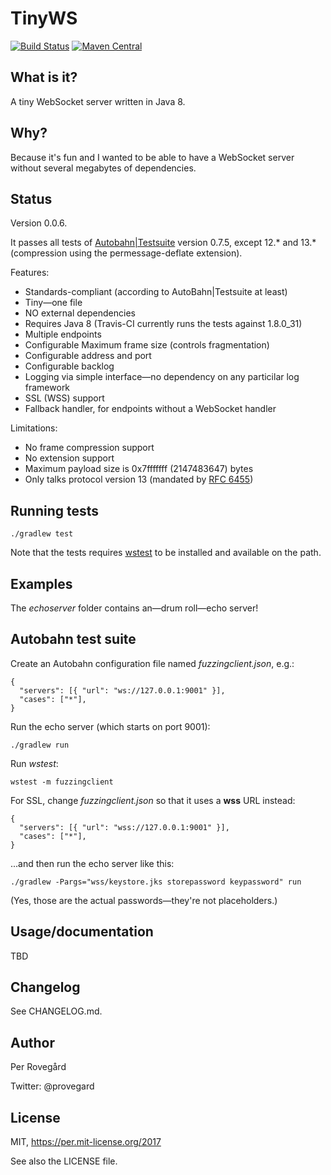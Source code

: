 # TinyWS

[![Build Status](https://travis-ci.org/provegard/tinyws.svg?branch=master)](https://travis-ci.org/provegard/tinyws)
[![Maven Central](https://maven-badges.herokuapp.com/maven-central/com.programmaticallyspeaking/tinyws/badge.svg)](https://maven-badges.herokuapp.com/maven-central/com.programmaticallyspeaking/tinyws)

## What is it?

A tiny WebSocket server written in Java 8.

## Why?

Because it's fun and I wanted to be able to have a WebSocket server without
several megabytes of dependencies.

## Status

Version 0.0.6.

It passes all tests of [Autobahn|Testsuite](https://github.com/crossbario/autobahn-testsuite) version
0.7.5, except 12.\* and 13.\* (compression using the permessage-deflate extension).

Features:

* Standards-compliant (according to AutoBahn|Testsuite at least)
* Tiny&mdash;one file
* NO external dependencies
* Requires Java 8 (Travis-CI currently runs the tests against 1.8.0_31)
* Multiple endpoints
* Configurable Maximum frame size (controls fragmentation)
* Configurable address and port
* Configurable backlog
* Logging via simple interface&mdash;no dependency on any particilar log framework
* SSL (WSS) support
* Fallback handler, for endpoints without a WebSocket handler

Limitations:

* No frame compression support
* No extension support
* Maximum payload size is 0x7fffffff (2147483647) bytes
* Only talks protocol version 13 (mandated by [RFC 6455](https://tools.ietf.org/html/rfc6455))

## Running tests

    ./gradlew test
    
Note that the tests requires [wstest](https://github.com/crossbario/autobahn-testsuite) to be
installed and available on the path.
    
## Examples

The _echoserver_ folder contains an&mdash;drum roll&mdash;echo server!

## Autobahn test suite

Create an Autobahn configuration file named _fuzzingclient.json_, e.g.:

    {
      "servers": [{ "url": "ws://127.0.0.1:9001" }],
      "cases": ["*"],
    }

Run the echo server (which starts on port 9001):

    ./gradlew run
    
Run _wstest_:

    wstest -m fuzzingclient

For SSL, change _fuzzingclient.json_ so that it uses a **wss** URL instead:

    {
      "servers": [{ "url": "wss://127.0.0.1:9001" }],
      "cases": ["*"],
    }

...and then run the echo server like this:

    ./gradlew -Pargs="wss/keystore.jks storepassword keypassword" run

(Yes, those are the actual passwords&mdash;they're not placeholders.)
 

## Usage/documentation

TBD

## Changelog

See CHANGELOG.md.

## Author

Per Rovegård

Twitter: @provegard

## License

MIT, https://per.mit-license.org/2017

See also the LICENSE file.

